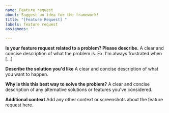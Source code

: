 ```yaml
---
name: Feature request
about: Suggest an idea for the framework!
title: "[Feature Request] "
labels: feature request
assignees: ''

---
```


**Is your feature request related to a problem? Please describe.**
A clear and concise description of what the problem is. Ex. I'm always frustrated when [...]

**Describe the solution you'd like**
A clear and concise description of what you want to happen.

**Why is this this best way to solve the problem?**
A clear and concise description of any alternative solutions or features you've considered.

**Additional context**
Add any other context or screenshots about the feature request here.
